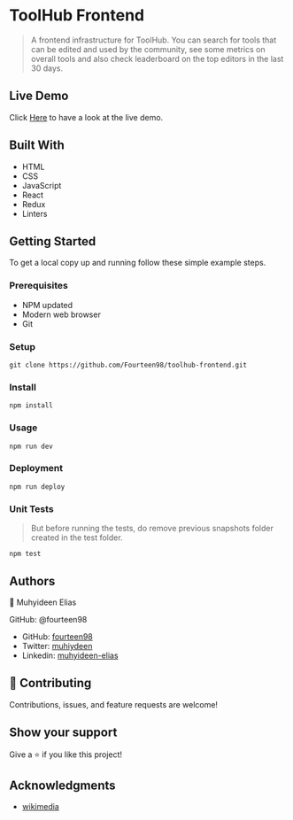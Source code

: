 # ToolHub Frontend
> A frontend infrastructure for ToolHub. You can search for tools that can be edited and used by the community,
> see some metrics on overall tools and also check leaderboard on the top editors in the last 30 days.

## Live Demo
 
Click [Here](https://capable-pixie-fb3a5c.netlify.app/) to have a look at the live demo.

## Built With

- HTML
- CSS
- JavaScript
- React
- Redux
- Linters


## Getting Started

To get a local copy up and running follow these simple example steps.

### Prerequisites

- NPM updated
- Modern web browser
- Git

### Setup

    git clone https://github.com/Fourteen98/toolhub-frontend.git

### Install
    npm install

### Usage
    npm run dev


### Deployment
    npm run deploy

### Unit Tests
> But before running the tests, do remove previous snapshots folder created in the test folder.
> 
    npm test 

## Authors

👤 Muhyideen Elias

GitHub: @fourteen98

- GitHub: [fourteen98](https://github.com/Fourteen98/)
- Twitter: [muhiydeen](https://twitter.com/muhiydeen)
- Linkedin: [muhyideen-elias](https://www.linkedin.com/in/muhyideen-elias-53719994/)



## 🤝 Contributing
Contributions, issues, and feature requests are welcome!

## Show your support

Give a ⭐️ if you like this project!

## Acknowledgments

- [wikimedia](https://www.wikimedia.org/)

